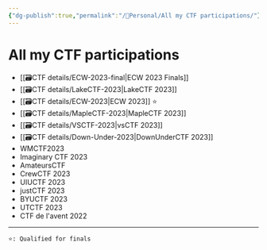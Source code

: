 ```yaml
---
{"dg-publish":true,"permalink":"/👀Personal/All my CTF participations/"}
---
```


# All my CTF participations
- [[🗃CTF  details/ECW-2023-final\|ECW 2023 Finals]]
- [[🗃CTF  details/LakeCTF-2023\|LakeCTF 2023]]
- [[🗃CTF  details/ECW-2023\|ECW 2023]] ⭐
- [[🗃CTF  details/MapleCTF-2023\|MapleCTF 2023]]
- [[🗃CTF  details/VSCTF-2023\|vsCTF 2023]]
- [[🗃CTF  details/Down-Under-2023\|DownUnderCTF 2023]]
- WMCTF2023
- Imaginary CTF 2023
- AmateursCTF
- CrewCTF 2023
- UIUCTF 2023
- justCTF 2023
- BYUCTF 2023
- UTCTF 2023
- CTF de l'avent 2022

---

	⭐: Qualified for finals